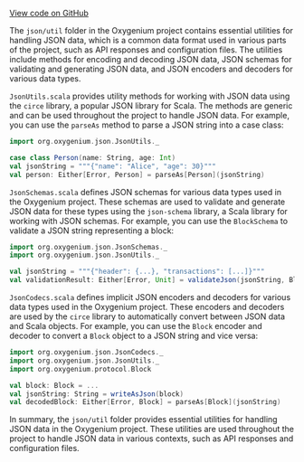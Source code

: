 [View code on GitHub](https://github.com/oxygenium/oxygenium/.autodoc/docs/json/util)

The `json/util` folder in the Oxygenium project contains essential utilities for handling JSON data, which is a common data format used in various parts of the project, such as API responses and configuration files. The utilities include methods for encoding and decoding JSON data, JSON schemas for validating and generating JSON data, and JSON encoders and decoders for various data types.

`JsonUtils.scala` provides utility methods for working with JSON data using the `circe` library, a popular JSON library for Scala. The methods are generic and can be used throughout the project to handle JSON data. For example, you can use the `parseAs` method to parse a JSON string into a case class:

```scala
import org.oxygenium.json.JsonUtils._

case class Person(name: String, age: Int)
val jsonString = """{"name": "Alice", "age": 30}"""
val person: Either[Error, Person] = parseAs[Person](jsonString)
```

`JsonSchemas.scala` defines JSON schemas for various data types used in the Oxygenium project. These schemas are used to validate and generate JSON data for these types using the `json-schema` library, a Scala library for working with JSON schemas. For example, you can use the `BlockSchema` to validate a JSON string representing a block:

```scala
import org.oxygenium.json.JsonSchemas._
import org.oxygenium.json.JsonUtils._

val jsonString = """{"header": {...}, "transactions": [...]}"""
val validationResult: Either[Error, Unit] = validateJson(jsonString, BlockSchema)
```

`JsonCodecs.scala` defines implicit JSON encoders and decoders for various data types used in the Oxygenium project. These encoders and decoders are used by the `circe` library to automatically convert between JSON data and Scala objects. For example, you can use the `Block` encoder and decoder to convert a `Block` object to a JSON string and vice versa:

```scala
import org.oxygenium.json.JsonCodecs._
import org.oxygenium.json.JsonUtils._
import org.oxygenium.protocol.Block

val block: Block = ...
val jsonString: String = writeAsJson(block)
val decodedBlock: Either[Error, Block] = parseAs[Block](jsonString)
```

In summary, the `json/util` folder provides essential utilities for handling JSON data in the Oxygenium project. These utilities are used throughout the project to handle JSON data in various contexts, such as API responses and configuration files.
